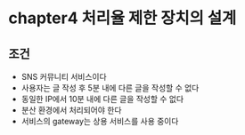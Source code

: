 # chapter4 처리율 제한 장치의 설계

## 조건

- SNS 커뮤니티 서비스이다
- 사용자는 글 작성 후 5분 내에 다른 글을 작성할 수 없다
- 동일한 IP에서 10분 내에 다른 글을 작성할 수 없다
- 분산 환경에서 처리되어야 한다
- 서비스의 gateway는 상용 서비스를 사용 중이다
